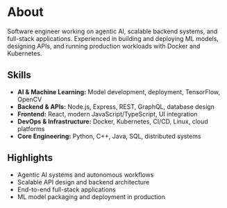 # About

Software engineer working on agentic AI, scalable backend systems, and full-stack applications. Experienced in building and deploying ML models, designing APIs, and running production workloads with Docker and Kubernetes.

## Skills

- **AI & Machine Learning:** Model development, deployment, TensorFlow, OpenCV  
- **Backend & APIs:** Node.js, Express, REST, GraphQL, database design  
- **Frontend:** React, modern JavaScript/TypeScript, UI integration  
- **DevOps & Infrastructure:** Docker, Kubernetes, CI/CD, Linux, cloud platforms  
- **Core Engineering:** Python, C++, Java, SQL, distributed systems  

## Highlights

- Agentic AI systems and autonomous workflows  
- Scalable API design and backend architecture  
- End-to-end full-stack applications  
- ML model packaging and deployment in production
